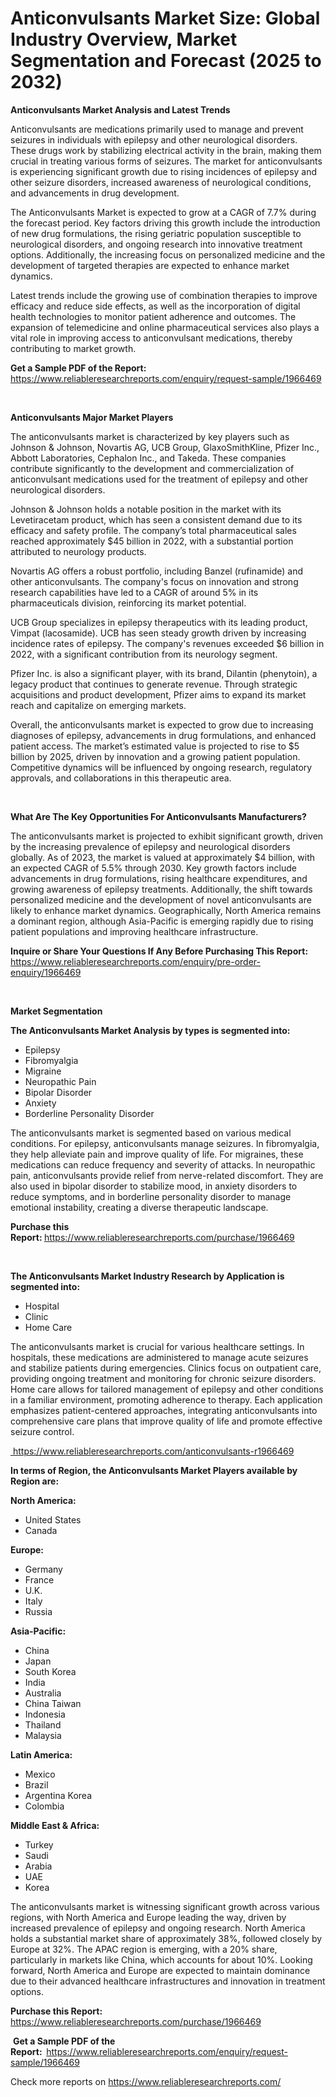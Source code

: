 <p><h1>Anticonvulsants Market Size: Global Industry Overview, Market Segmentation and Forecast (2025 to 2032)</h1></p><p><strong>Anticonvulsants Market Analysis and Latest Trends</strong></p>
<p><p>Anticonvulsants are medications primarily used to manage and prevent seizures in individuals with epilepsy and other neurological disorders. These drugs work by stabilizing electrical activity in the brain, making them crucial in treating various forms of seizures. The market for anticonvulsants is experiencing significant growth due to rising incidences of epilepsy and other seizure disorders, increased awareness of neurological conditions, and advancements in drug development.</p><p>The Anticonvulsants Market is expected to grow at a CAGR of 7.7% during the forecast period. Key factors driving this growth include the introduction of new drug formulations, the rising geriatric population susceptible to neurological disorders, and ongoing research into innovative treatment options. Additionally, the increasing focus on personalized medicine and the development of targeted therapies are expected to enhance market dynamics.</p><p>Latest trends include the growing use of combination therapies to improve efficacy and reduce side effects, as well as the incorporation of digital health technologies to monitor patient adherence and outcomes. The expansion of telemedicine and online pharmaceutical services also plays a vital role in improving access to anticonvulsant medications, thereby contributing to market growth.</p></p>
<p><strong>Get a Sample PDF of the Report:&nbsp;</strong> <a href="https://www.reliableresearchreports.com/enquiry/request-sample/1966469?utm_campaign=2203&utm_medium=2&utm_source=Github&utm_content=ia&utm_term=08032025&utm_id=anticonvulsants">https://www.reliableresearchreports.com/enquiry/request-sample/1966469</a></p>
<p>&nbsp;</p>
<p><strong>Anticonvulsants Major Market Players</strong></p>
<p><p>The anticonvulsants market is characterized by key players such as Johnson & Johnson, Novartis AG, UCB Group, GlaxoSmithKline, Pfizer Inc., Abbott Laboratories, Cephalon Inc., and Takeda. These companies contribute significantly to the development and commercialization of anticonvulsant medications used for the treatment of epilepsy and other neurological disorders.</p><p>Johnson & Johnson holds a notable position in the market with its Levetiracetam product, which has seen a consistent demand due to its efficacy and safety profile. The company’s total pharmaceutical sales reached approximately $45 billion in 2022, with a substantial portion attributed to neurology products.</p><p>Novartis AG offers a robust portfolio, including Banzel (rufinamide) and other anticonvulsants. The company's focus on innovation and strong research capabilities have led to a CAGR of around 5% in its pharmaceuticals division, reinforcing its market potential. </p><p>UCB Group specializes in epilepsy therapeutics with its leading product, Vimpat (lacosamide). UCB has seen steady growth driven by increasing incidence rates of epilepsy. The company's revenues exceeded $6 billion in 2022, with a significant contribution from its neurology segment.</p><p>Pfizer Inc. is also a significant player, with its brand, Dilantin (phenytoin), a legacy product that continues to generate revenue. Through strategic acquisitions and product development, Pfizer aims to expand its market reach and capitalize on emerging markets.</p><p>Overall, the anticonvulsants market is expected to grow due to increasing diagnoses of epilepsy, advancements in drug formulations, and enhanced patient access. The market’s estimated value is projected to rise to $5 billion by 2025, driven by innovation and a growing patient population. Competitive dynamics will be influenced by ongoing research, regulatory approvals, and collaborations in this therapeutic area.</p></p>
<p>&nbsp;</p>
<p><strong>What Are The Key Opportunities For Anticonvulsants Manufacturers?</strong></p>
<p><p>The anticonvulsants market is projected to exhibit significant growth, driven by the increasing prevalence of epilepsy and neurological disorders globally. As of 2023, the market is valued at approximately $4 billion, with an expected CAGR of 5.5% through 2030. Key growth factors include advancements in drug formulations, rising healthcare expenditures, and growing awareness of epilepsy treatments. Additionally, the shift towards personalized medicine and the development of novel anticonvulsants are likely to enhance market dynamics. Geographically, North America remains a dominant region, although Asia-Pacific is emerging rapidly due to rising patient populations and improving healthcare infrastructure.</p></p>
<p><strong>Inquire or Share Your Questions If Any Before Purchasing This Report:</strong> <a href="https://www.reliableresearchreports.com/enquiry/pre-order-enquiry/1966469?utm_campaign=2203&utm_medium=2&utm_source=Github&utm_content=ia&utm_term=08032025&utm_id=anticonvulsants">https://www.reliableresearchreports.com/enquiry/pre-order-enquiry/1966469</a></p>
<p>&nbsp;</p>
<p><strong>Market Segmentation</strong></p>
<p><strong>The Anticonvulsants Market Analysis by types is segmented into:</strong></p>
<p><ul><li>Epilepsy</li><li>Fibromyalgia</li><li>Migraine</li><li>Neuropathic Pain</li><li>Bipolar Disorder</li><li>Anxiety</li><li>Borderline Personality Disorder</li></ul></p>
<p><p>The anticonvulsants market is segmented based on various medical conditions. For epilepsy, anticonvulsants manage seizures. In fibromyalgia, they help alleviate pain and improve quality of life. For migraines, these medications can reduce frequency and severity of attacks. In neuropathic pain, anticonvulsants provide relief from nerve-related discomfort. They are also used in bipolar disorder to stabilize mood, in anxiety disorders to reduce symptoms, and in borderline personality disorder to manage emotional instability, creating a diverse therapeutic landscape.</p></p>
<p><strong>Purchase this Report:&nbsp;</strong><a href="https://www.reliableresearchreports.com/purchase/1966469?utm_campaign=2203&utm_medium=2&utm_source=Github&utm_content=ia&utm_term=08032025&utm_id=anticonvulsants">https://www.reliableresearchreports.com/purchase/1966469</a></p>
<p>&nbsp;</p>
<p><strong>The Anticonvulsants Market Industry Research by Application is segmented into:</strong></p>
<p><ul><li>Hospital</li><li>Clinic</li><li>Home Care</li></ul></p>
<p><p>The anticonvulsants market is crucial for various healthcare settings. In hospitals, these medications are administered to manage acute seizures and stabilize patients during emergencies. Clinics focus on outpatient care, providing ongoing treatment and monitoring for chronic seizure disorders. Home care allows for tailored management of epilepsy and other conditions in a familiar environment, promoting adherence to therapy. Each application emphasizes patient-centered approaches, integrating anticonvulsants into comprehensive care plans that improve quality of life and promote effective seizure control.</p></p>
<p><a href="https://www.reliableresearchreports.com/anticonvulsants-r1966469?utm_campaign=2203&utm_medium=2&utm_source=Github&utm_content=ia&utm_term=08032025&utm_id=anticonvulsants">&nbsp;https://www.reliableresearchreports.com/anticonvulsants-r1966469</a></p>
<p><strong>In terms of Region, the Anticonvulsants Market Players available by Region are:</strong></p>
<p>
    <p> <strong> North America: </strong>
        <ul>
            <li>United States</li>
            <li>Canada</li>
        </ul>
        </p> 
    <p> <strong> Europe: </strong>
        <ul>
            <li>Germany</li>
            <li>France</li>
            <li>U.K.</li>
            <li>Italy</li>
            <li>Russia</li>
        </ul>
        </p> 
    <p> <strong> Asia-Pacific: </strong>
        <ul>
            <li>China</li>
            <li>Japan</li>
            <li>South Korea</li>
            <li>India</li>
            <li>Australia</li>
            <li>China Taiwan</li>
            <li>Indonesia</li>
            <li>Thailand</li>
            <li>Malaysia</li>
        </ul>
        </p> 
    <p> <strong> Latin America: </strong>
        <ul>
            <li>Mexico</li>
            <li>Brazil</li>
            <li>Argentina Korea</li>
            <li>Colombia</li>
        </ul>
        </p> 
    <p> <strong> Middle East & Africa: </strong>
        <ul>
            <li>Turkey</li>
            <li>Saudi</li>
            <li>Arabia</li>
            <li>UAE</li>
            <li>Korea</li>
        </ul>
    </p>
    </p>
<p><p>The anticonvulsants market is witnessing significant growth across various regions, with North America and Europe leading the way, driven by increased prevalence of epilepsy and ongoing research. North America holds a substantial market share of approximately 38%, followed closely by Europe at 32%. The APAC region is emerging, with a 20% share, particularly in markets like China, which accounts for about 10%. Looking forward, North America and Europe are expected to maintain dominance due to their advanced healthcare infrastructures and innovation in treatment options.</p></p>
<p><strong>Purchase this Report: </strong><a href="https://www.reliableresearchreports.com/purchase/1966469?utm_campaign=2203&utm_medium=2&utm_source=Github&utm_content=ia&utm_term=08032025&utm_id=anticonvulsants">https://www.reliableresearchreports.com/purchase/1966469</a></p>
<p>&nbsp;<strong>Get a Sample PDF of the Report:&nbsp;&nbsp;</strong><a href="https://www.reliableresearchreports.com/enquiry/request-sample/1966469?utm_campaign=2203&utm_medium=2&utm_source=Github&utm_content=ia&utm_term=08032025&utm_id=anticonvulsants">https://www.reliableresearchreports.com/enquiry/request-sample/1966469</a></p>
<p><strong></strong></p>
<p>Check more reports on <a href="https://www.reliableresearchreports.com/?utm_campaign=2203&utm_medium=2&utm_source=Github&utm_content=ia&utm_term=08032025&utm_id=anticonvulsants">https://www.reliableresearchreports.com/</a></p>